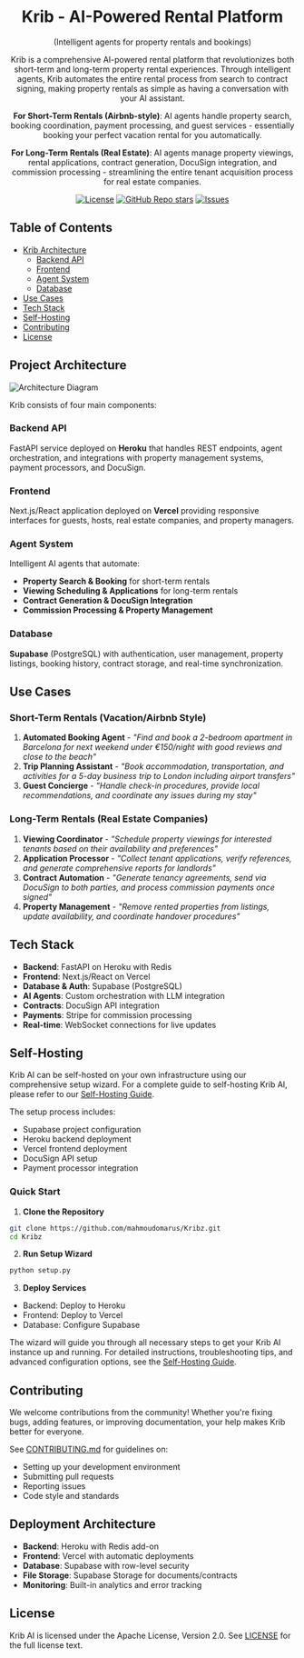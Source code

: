 <div align="center">

# Krib - AI-Powered Rental Platform

(Intelligent agents for property rentals and bookings)

Krib is a comprehensive AI-powered rental platform that revolutionizes both short-term and long-term property rental experiences. Through intelligent agents, Krib automates the entire rental process from search to contract signing, making property rentals as simple as having a conversation with your AI assistant.

**For Short-Term Rentals (Airbnb-style)**: AI agents handle property search, booking coordination, payment processing, and guest services - essentially booking your perfect vacation rental for you automatically.

**For Long-Term Rentals (Real Estate)**: AI agents manage property viewings, rental applications, contract generation, DocuSign integration, and commission processing - streamlining the entire tenant acquisition process for real estate companies.

[![License](https://img.shields.io/badge/License-Apache--2.0-blue)](./license)
[![GitHub Repo stars](https://img.shields.io/github/stars/mahmoudomarus/Kribz)](https://github.com/mahmoudomarus/Kribz)
[![Issues](https://img.shields.io/github/issues/mahmoudomarus/Kribz)](https://github.com/mahmoudomarus/Kribz/labels/bug)

</div>

## Table of Contents

- [Krib Architecture](#project-architecture)
  - [Backend API](#backend-api)
  - [Frontend](#frontend)
  - [Agent System](#agent-system)
  - [Database](#database)
- [Use Cases](#use-cases)
- [Tech Stack](#tech-stack)
- [Self-Hosting](#self-hosting)
- [Contributing](#contributing)
- [License](#license)

## Project Architecture

![Architecture Diagram](docs/images/diagram.png)

Krib consists of four main components:

### Backend API

FastAPI service deployed on **Heroku** that handles REST endpoints, agent orchestration, and integrations with property management systems, payment processors, and DocuSign.

### Frontend

Next.js/React application deployed on **Vercel** providing responsive interfaces for guests, hosts, real estate companies, and property managers.

### Agent System

Intelligent AI agents that automate:
- **Property Search & Booking** for short-term rentals
- **Viewing Scheduling & Applications** for long-term rentals  
- **Contract Generation & DocuSign Integration**
- **Commission Processing & Property Management**

### Database

**Supabase** (PostgreSQL) with authentication, user management, property listings, booking history, contract storage, and real-time synchronization.

## Use Cases

### Short-Term Rentals (Vacation/Airbnb Style)
1. **Automated Booking Agent** - _"Find and book a 2-bedroom apartment in Barcelona for next weekend under €150/night with good reviews and close to the beach"_
2. **Trip Planning Assistant** - _"Book accommodation, transportation, and activities for a 5-day business trip to London including airport transfers"_
3. **Guest Concierge** - _"Handle check-in procedures, provide local recommendations, and coordinate any issues during my stay"_

### Long-Term Rentals (Real Estate Companies)
1. **Viewing Coordinator** - _"Schedule property viewings for interested tenants based on their availability and preferences"_
2. **Application Processor** - _"Collect tenant applications, verify references, and generate comprehensive reports for landlords"_
3. **Contract Automation** - _"Generate tenancy agreements, send via DocuSign to both parties, and process commission payments once signed"_
4. **Property Management** - _"Remove rented properties from listings, update availability, and coordinate handover procedures"_

## Tech Stack

- **Backend**: FastAPI on Heroku with Redis
- **Frontend**: Next.js/React on Vercel  
- **Database & Auth**: Supabase (PostgreSQL)
- **AI Agents**: Custom orchestration with LLM integration
- **Contracts**: DocuSign API integration
- **Payments**: Stripe for commission processing
- **Real-time**: WebSocket connections for live updates

## Self-Hosting

Krib AI can be self-hosted on your own infrastructure using our comprehensive setup wizard. For a complete guide to self-hosting Krib AI, please refer to our [Self-Hosting Guide](./docs/SELF-HOSTING.md).

The setup process includes:
- Supabase project configuration
- Heroku backend deployment  
- Vercel frontend deployment
- DocuSign API setup
- Payment processor integration

### Quick Start

1. **Clone the Repository**
```bash
git clone https://github.com/mahmoudomarus/Kribz.git
cd Kribz
```

2. **Run Setup Wizard**
```bash
python setup.py
```

3. **Deploy Services**
- Backend: Deploy to Heroku
- Frontend: Deploy to Vercel  
- Database: Configure Supabase

The wizard will guide you through all necessary steps to get your Krib AI instance up and running. For detailed instructions, troubleshooting tips, and advanced configuration options, see the [Self-Hosting Guide](./docs/SELF-HOSTING.md).

## Contributing

We welcome contributions from the community! Whether you're fixing bugs, adding features, or improving documentation, your help makes Krib better for everyone.

See [CONTRIBUTING.md](./CONTRIBUTING.md) for guidelines on:
- Setting up your development environment
- Submitting pull requests  
- Reporting issues
- Code style and standards

## Deployment Architecture

- **Backend**: Heroku with Redis add-on
- **Frontend**: Vercel with automatic deployments
- **Database**: Supabase with row-level security
- **File Storage**: Supabase Storage for documents/contracts
- **Monitoring**: Built-in analytics and error tracking

## License

Krib AI is licensed under the Apache License, Version 2.0. See [LICENSE](./LICENSE) for the full license text.
